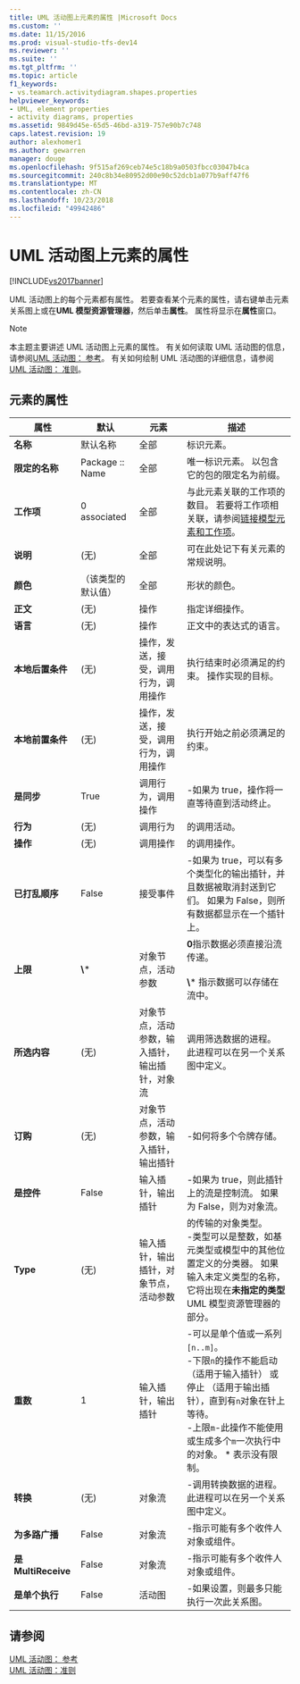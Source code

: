```yaml
---
title: UML 活动图上元素的属性 |Microsoft Docs
ms.custom: ''
ms.date: 11/15/2016
ms.prod: visual-studio-tfs-dev14
ms.reviewer: ''
ms.suite: ''
ms.tgt_pltfrm: ''
ms.topic: article
f1_keywords:
- vs.teamarch.activitydiagram.shapes.properties
helpviewer_keywords:
- UML, element properties
- activity diagrams, properties
ms.assetid: 9849d45e-65d5-46bd-a319-757e90b7c748
caps.latest.revision: 19
author: alexhomer1
ms.author: gewarren
manager: douge
ms.openlocfilehash: 9f515af269ceb74e5c18b9a0503fbcc03047b4ca
ms.sourcegitcommit: 240c8b34e80952d00e90c52dcb1a077b9aff47f6
ms.translationtype: MT
ms.contentlocale: zh-CN
ms.lasthandoff: 10/23/2018
ms.locfileid: "49942486"
---
```

# <a name="properties-of-elements-on-uml-activity-diagrams"></a>UML 活动图上元素的属性
[!INCLUDE[vs2017banner](../includes/vs2017banner.md)]

UML 活动图上的每个元素都有属性。 若要查看某个元素的属性，请右键单击元素关系图上或在**UML 模型资源管理器**，然后单击**属性**。 属性将显示在**属性**窗口。  
  
> [!NOTE]
>  本主题主要讲述 UML 活动图上元素的属性。 有关如何读取 UML 活动图的信息，请参阅[UML 活动图： 参考](../modeling/uml-activity-diagrams-reference.md)。 有关如何绘制 UML 活动图的详细信息，请参阅[UML 活动图： 准则](../modeling/uml-activity-diagrams-guidelines.md)。  
  
## <a name="properties-of-elements"></a>元素的属性  
  
|         属性         |        默认         |                               元素                               |                                                                                                                                                                描述                                                                                                                                                                 |
|--------------------------|------------------------|---------------------------------------------------------------------|--------------------------------------------------------------------------------------------------------------------------------------------------------------------------------------------------------------------------------------------------------------------------------------------------------------------------------------------|
|         **名称**         |     默认名称     |                                 全部                                 |                                                                                                                                                          标识元素。                                                                                                                                                           |
|    **限定的名称**    |    Package :: Name     |                                 全部                                 |                                                                                                                     唯一标识元素。 以包含它的包的限定名为前缀。                                                                                                                     |
|      **工作项**      |      0 associated      |                                 全部                                 |                                                                                与此元素关联的工作项的数目。 若要将工作项相关联，请参阅[链接模型元素和工作项](../modeling/link-model-elements-and-work-items.md)。                                                                                |
|     **说明**      |         (无)         |                                 全部                                 |                                                                                                                                             可在此处记下有关元素的常规说明。                                                                                                                                             |
|        **颜色**         | （该类型的默认值） |                                 全部                                 |                                                                                                                                                          形状的颜色。                                                                                                                                                           |
|         **正文**         |         (无)         |                               操作                                |                                                                                                                                                      指定详细操作。                                                                                                                                                       |
|       **语言**       |         (无)         |                               操作                                |                                                                                                                                                  正文中的表达式的语言。                                                                                                                                                   |
| **本地后置条件** |         (无)         |         操作，发送，接受，调用行为，调用操作         |                                                                                                                          执行结束时必须满足的约束。 操作实现的目标。                                                                                                                          |
| **本地前置条件**  |         (无)         |         操作，发送，接受，调用行为，调用操作         |                                                                                                                                        执行开始之前必须满足的约束。                                                                                                                                         |
|    **是同步**    |          True          |                    调用行为，调用操作                    |                                                                                                                                        -如果为 true，操作将一直等待直到活动终止。                                                                                                                                        |
|       **行为**       |         (无)         |                            调用行为                            |                                                                                                                                                         的调用活动。                                                                                                                                                          |
|      **操作**       |         (无)         |                           调用操作                            |                                                                                                                                                         的调用操作。                                                                                                                                                         |
|    **已打乱顺序**     |         False          |                            接受事件                             |                                                                                                       -如果为 true，可以有多个类型化的输出插针，并且数据被取消封送到它们。 如果为 False，则所有数据都显示在一个插针上。                                                                                                        |
|     **上限**      |        **\\**\*        |                   对象节点，活动参数                   |                                                                                                      **0**指示数据必须直接沿流传递。<br /><br /> **\\**\* 指示数据可以存储在流中。                                                                                                      |
|      **所选内容**       |         (无)         | 对象节点，活动参数，输入插针，输出插针，对象流 |                                                                                                                          调用筛选数据的进程。 此进程可以在另一个关系图中定义。                                                                                                                          |
|       **订购**       |         (无)         |       对象节点，活动参数，输入插针，输出插针        |                                                                                                                                                    -如何将多个令牌存储。                                                                                                                                                     |
|      **是控件**      |         False          |                        输入插针，输出插针                        |                                                                                                                            -如果为 true，则此插针上的流是控制流。 如果为 False，则为对象流。                                                                                                                            |
|         **Type**         |         (无)         |       输入插针，输出插针，对象节点，活动参数        |                              的传输的对象类型。<br />-类型可以是整数，如基元类型或模型中的其他位置定义的分类器。 如果输入未定义类型的名称，它将出现在**未指定的类型**UML 模型资源管理器的部分。                               |
|     **重数**     |           1            |                        输入插针，输出插针                        | -可以是单个值或一系列`[n..m]`。<br />-下限`n`的操作不能启动 （适用于输入插针） 或停止 （适用于输出插针），直到有`n`对象在针上等待。<br />-上限`m`-此操作不能使用或生成多个`m`一次执行中的对象。 \* 表示没有限制。 |
|    **转换**    |         (无)         |                             对象流                             |                                                                                                                      -调用转换数据的进程。 此进程可以在另一个关系图中定义。                                                                                                                       |
|     **为多路广播**     |         False          |                             对象流                             |                                                                                                                                 -指示可能有多个收件人对象或组件。                                                                                                                                 |
|   **是 MultiReceive**    |         False          |                             对象流                             |                                                                                                                                 -指示可能有多个收件人对象或组件。                                                                                                                                 |
| **是单个执行**  |         False          |                          活动图                           |                                                                                                                                   -如果设置，则最多只能执行一次此关系图。                                                                                                                                    |
  
## <a name="see-also"></a>请参阅  
 [UML 活动图： 参考](../modeling/uml-activity-diagrams-reference.md)   
 [UML 活动图：准则](../modeling/uml-activity-diagrams-guidelines.md)



